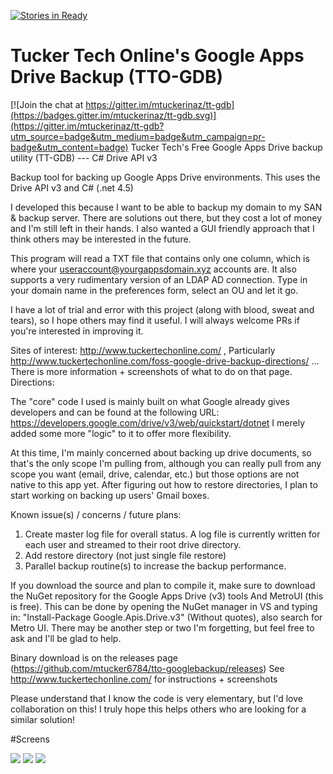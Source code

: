 [![Stories in Ready](https://badge.waffle.io/mtuckerinaz/tt-gdb.png?label=ready&title=Ready)](https://waffle.io/mtuckerinaz/tt-gdb)
# Tucker Tech Online's Google Apps Drive Backup (TTO-GDB)

[![Join the chat at https://gitter.im/mtuckerinaz/tt-gdb](https://badges.gitter.im/mtuckerinaz/tt-gdb.svg)](https://gitter.im/mtuckerinaz/tt-gdb?utm_source=badge&utm_medium=badge&utm_campaign=pr-badge&utm_content=badge)
Tucker Tech's Free Google Apps Drive backup utility (TT-GDB) --- C# Drive API v3

Backup tool for backing up Google Apps Drive environments. This uses the Drive API v3 and C# (.net 4.5)

I developed this because I want to be able to backup my domain to my SAN & backup server. There are solutions out there, but they cost a lot of money and I'm still left in their hands. I also wanted a GUI friendly approach that I think others may be interested in the future.

This program will read a TXT file that contains only one column, which is where your useraccount@yourgappsdomain.xyz accounts are. It also supports a very rudimentary version of an LDAP AD connection. Type in your domain name in the preferences form, select an OU and let it go.

I have a lot of trial and error with this project (along with blood, sweat and tears), so I hope others may find it useful. I will always welcome PRs if you're interested in improving it.

Sites of interest: http://www.tuckertechonline.com/ , Particularly http://www.tuckertechonline.com/foss-google-drive-backup-directions/ ... There is more information + screenshots of what to do on that page.
Directions: 

The "core" code I used is mainly built on what Google already gives developers and can be found at the following URL: https://developers.google.com/drive/v3/web/quickstart/dotnet
I merely added some more "logic" to it to offer more flexibility.

At this time, I'm mainly concerned about backing up drive documents, so that's the only scope I'm pulling from, although you can really pull from any scope you want (email, drive, calendar, etc.) but those options are not native to this app yet. After figuring out how to restore directories, I plan to start working on backing up users' Gmail boxes.

Known issue(s) / concerns / future plans:

1. Create master log file for overall status. A log file is currently written for each user and streamed to their root drive directory.
2. Add restore directory (not just single file restore)
3. Parallel backup routine(s) to increase the backup performance.


If you download the source and plan to compile it, make sure to download the NuGet repository for the Google Apps Drive (v3) tools And MetroUI (this is free). This can be done by opening the NuGet manager in VS and typing in: "Install-Package Google.Apis.Drive.v3" (Without quotes), also search for Metro UI. There may be another step or two I'm forgetting, but feel free to ask and I'll be glad to help.

Binary download is on the releases page (https://github.com/mtucker6784/tto-googlebackup/releases)
See http://www.tuckertechonline.com/ for instructions + screenshots

Please understand that I know the code is very elementary, but I'd love collaboration on this!
I truly hope this helps others who are looking for a similar solution!

#Screens

<img src="https://cloud.githubusercontent.com/assets/1609106/19902445/0d5805e4-a028-11e6-9422-06b6e3a22e59.png"></img>
<img src="https://cloud.githubusercontent.com/assets/1609106/19902449/13e7a040-a028-11e6-9155-6cf37e7cfdd1.png"></img>
<img src="https://cloud.githubusercontent.com/assets/1609106/19902512/523ff414-a028-11e6-849e-cf84e872d239.png"></img>



